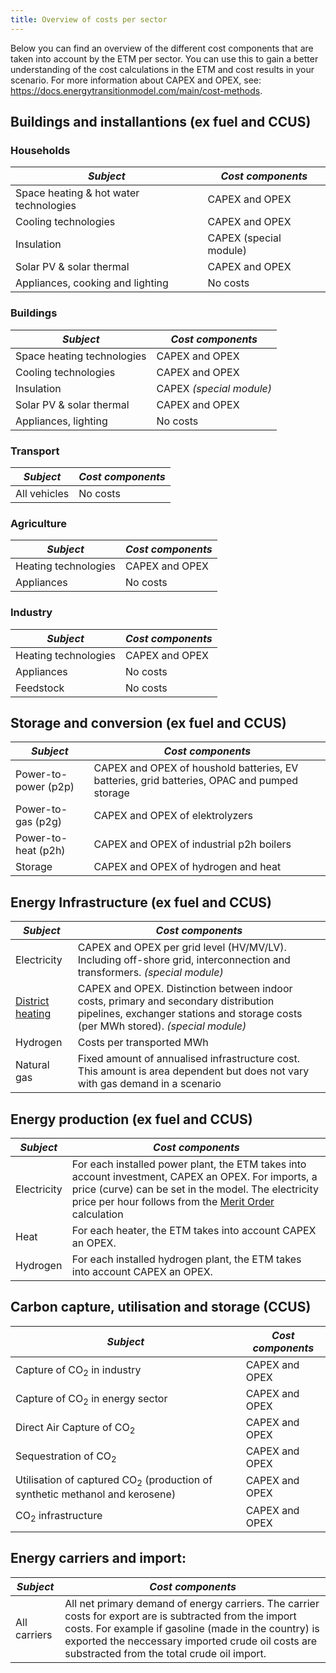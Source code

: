```yaml
---
title: Overview of costs per sector
---
```


Below you can find an overview of the different cost components that are taken into account by the ETM per sector. You can use this to gain a better understanding of the cost calculations in the ETM and cost results in your scenario. For more information about CAPEX and OPEX, see: https://docs.energytransitionmodel.com/main/cost-methods. 

## Buildings and installantions (ex fuel and CCUS)
### Households
|  ***Subject***   | ***Cost components***  |
|---|---|
| Space heating & hot water technologies | CAPEX and OPEX
| Cooling technologies | CAPEX and OPEX
| Insulation | CAPEX (special module)
| Solar PV & solar thermal | CAPEX and OPEX
| Appliances, cooking and lighting | No costs 

### Buildings
|  ***Subject***   | ***Cost components***  |
|---|---|
| Space heating technologies | CAPEX and OPEX
| Cooling technologies | CAPEX and OPEX
| Insulation | CAPEX _(special module)_
| Solar PV & solar thermal | CAPEX and OPEX
| Appliances, lighting | No costs

### Transport
|  ***Subject***   | ***Cost components***  |
|---|---|
| All vehicles | No costs

### Agriculture
|  ***Subject***   | ***Cost components***  |
|---|---|
| Heating technologies | CAPEX and OPEX
| Appliances | No costs

### Industry
|  ***Subject***   | ***Cost components***  |
|---|---|
| Heating technologies | CAPEX and OPEX
| Appliances | No costs
| Feedstock | No costs

## Storage and conversion (ex fuel and CCUS) 
|  ***Subject***   | ***Cost components***  |
|---|---|
| Power-to-power (p2p) | CAPEX and OPEX of houshold batteries, EV batteries, grid batteries, OPAC and pumped storage
| Power-to-gas (p2g) | CAPEX and OPEX of elektrolyzers
| Power-to-heat (p2h) | CAPEX and OPEX of industrial p2h boilers
| Storage | CAPEX and OPEX of hydrogen and heat

## Energy Infrastructure (ex fuel and CCUS)
|  ***Subject***   | ***Cost components***  |
|---|---|
| Electricity | CAPEX and OPEX per grid level (HV/MV/LV). Including off-shore grid, interconnection and transformers. _(special module)_
| [District heating](heat-infrastructure-costs.md) | CAPEX and OPEX. Distinction between indoor costs, primary and secondary distribution pipelines, exchanger stations and storage costs (per MWh stored). _(special module)_
| Hydrogen | Costs per transported MWh
| Natural gas | Fixed amount of annualised infrastructure cost. This amount is area dependent but does not vary with gas demand in a scenario

## Energy production (ex fuel and CCUS)
|  ***Subject***   | ***Cost components***  |
|---|---|
| Electricity | For each installed power plant, the ETM takes into account investment, CAPEX an OPEX. For imports, a price (curve) can be set in the model. The electricity price per hour follows from the [Merit Order](merit-order.md) calculation
| Heat | For each heater, the ETM takes into account CAPEX an OPEX. 
| Hydrogen | For each installed hydrogen plant, the ETM takes into account CAPEX an OPEX. 

## Carbon capture, utilisation and storage (CCUS)
|  ***Subject***   | ***Cost components***  |
|---|---|
| Capture of CO<sub>2</sub> in industry | CAPEX and OPEX
| Capture of CO<sub>2</sub> in energy sector | CAPEX and OPEX
| Direct Air Capture of CO<sub>2</sub> | CAPEX and OPEX
| Sequestration of CO<sub>2</sub> | CAPEX and OPEX
| Utilisation of captured CO<sub>2</sub> (production of synthetic methanol and kerosene) | CAPEX and OPEX
| CO<sub>2</sub> infrastructure | CAPEX and OPEX


## Energy carriers and import:
|  ***Subject***   | ***Cost components***  |
|---|---|
| All carriers |  All net primary demand of energy carriers. The carrier costs for export are is subtracted from the import costs. For example if gasoline (made in the country) is exported the neccessary imported crude oil costs are substracted from the total crude oil import.
